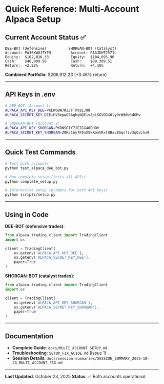 # Quick Reference: Multi-Account Alpaca Setup

## Current Account Status ✅

```
DEE-BOT (Defensive)          SHORGAN-BOT (Catalyst)
Account: PA36XW8J7YE9         Account: PA3JDHT257IL
Equity:  $102,816.33          Equity:  $104,095.90
Cash:    $48,999.58           Cash:    $89,309.51
Return:  +2.82%               Return:  +4.10%
```

**Combined Portfolio**: $206,912.23 (+3.46% return)

---

## API Keys in .env

```bash
# DEE-BOT (Account 1)
ALPACA_API_KEY_DEE=PKLW68W7RZJFTXV8LJO8
ALPACA_SECRET_KEY_DEE=HV3epwO5AqhqNQEiv3piSOVGD40ly0rW98whdGMv

# SHORGAN-BOT (Account 2)
ALPACA_API_KEY_SHORGAN=PKDNSGIY71EZGG40EHOV
ALPACA_SECRET_KEY_SHORGAN=Z0Kz1Ay7K9uXSkXomVRxl8BavEGqsfiv3qQvLhx9
```

---

## Quick Test Commands

```bash
# Test both accounts
python test_alpaca_dee_bot.py

# Run complete setup (tests all APIs)
python complete_setup.py

# Interactive setup (prompts for both API keys)
python scripts/setup.py
```

---

## Using in Code

**DEE-BOT (defensive trades)**:
```python
from alpaca.trading.client import TradingClient
import os

client = TradingClient(
    os.getenv('ALPACA_API_KEY_DEE'),
    os.getenv('ALPACA_SECRET_KEY_DEE'),
    paper=True
)
```

**SHORGAN-BOT (catalyst trades)**:
```python
from alpaca.trading.client import TradingClient
import os

client = TradingClient(
    os.getenv('ALPACA_API_KEY_SHORGAN'),
    os.getenv('ALPACA_SECRET_KEY_SHORGAN'),
    paper=True
)
```

---

## Documentation

- **Complete Guide**: `docs/MULTI_ACCOUNT_SETUP.md`
- **Troubleshooting**: `SETUP_FIX_GUIDE.md` (Issue 1)
- **Session Details**: `docs/session-summaries/SESSION_SUMMARY_2025-10-23_MULTI_ACCOUNT_FIX.md`

---

**Last Updated**: October 23, 2025
**Status**: ✅ Both accounts operational
